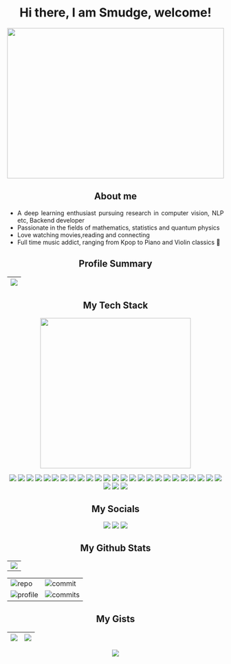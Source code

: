 <h1 align="center">
  Hi there, I am Smudge, welcome!
</h1>
 
 <div align="center">
    <img src="https://user-images.githubusercontent.com/74038190/240815616-7b282ec6-fcc3-4600-90a7-2c3140549f58.gif" width=100% height=350>
</div>

<h2 align="center">
    About me
</h2>

<div style='text-align:justify'>
    <ul>
        <li>A deep learning enthusiast pursuing research in computer vision, NLP etc, Backend developer</li>
        <li>Passionate in the fields of mathematics, statistics and quantum physics</li>
        <li>Love watching movies,reading and connecting</li>
        <li>Full time music addict, ranging from Kpop to Piano and Violin classics 🤝</li>
    </ul>
</div>

<h2 align="center">
 Profile Summary
</h2>

<div align="center">

| <img src="http://github-profile-summary-cards.vercel.app/api/cards/profile-details?username=Deceptrax123&theme=synthwave"> |
| -------------------------------------------------------------------------------------------------------------------------- |

</div>

<h2 align="center">
 My Tech Stack
</h2>

<div align="center">
    <img src="https://user-images.githubusercontent.com/74038190/219923809-b86dc415-a0c2-4a38-bc88-ad6cf06395a8.gif" height=350>
</div>

 <p align="center">
    <img src="https://img.shields.io/badge/MongoDB-4EA94B?style=for-the-badge&logo=mongodb&logoColor=white">
    <img src="https://img.shields.io/badge/Bootstrap-563D7C?style=for-the-badge&logo=bootstrap&logoColor=white">
    <img src="https://img.shields.io/badge/Express.js-000000?style=for-the-badge&logo=express&logoColor=white">
    <img src="https://img.shields.io/badge/Jupyter-F37626.svg?&style=for-the-badge&logo=Jupyter&logoColor=white">
    <img src="https://img.shields.io/badge/Jupyter-F37626.svg?&style=for-the-badge&logo=Jupyter&logoColor=white">
    <img src="https://img.shields.io/badge/TensorFlow-FF6F00?style=for-the-badge&logo=TensorFlow&logoColor=white">
    <img src="https://img.shields.io/badge/PyTorch-%23EE4C2C.svg?style=for-the-badge&logo=PyTorch&logoColor=white">
    <img src="https://img.shields.io/badge/Keras-D00000?style=for-the-badge&logo=Keras&logoColor=white">
    <img src="https://img.shields.io/badge/Numpy-777BB4?style=for-the-badge&logo=numpy&logoColor=white">
    <img src="https://img.shields.io/badge/Pandas-2C2D72?style=for-the-badge&logo=pandas&logoColor=white">
    <img src="https://img.shields.io/badge/scikit_learn-F7931E?style=for-the-badge&logo=scikit-learn&logoColor=white">
    <img src="https://img.shields.io/badge/Node.js-339933?style=for-the-badge&logo=nodedotjs&logoColor=white">
    <img src="https://img.shields.io/badge/Postman-FF6C37?style=for-the-badge&logo=Postman&logoColor=white">
    <img src="https://img.shields.io/badge/React-20232A?style=for-the-badge&logo=react&logoColor=61DAFB">
    <img src="https://img.shields.io/badge/Tailwind_CSS-38B2AC?style=for-the-badge&logo=tailwind-css&logoColor=white">
    <img src="https://img.shields.io/badge/Flask-000000?style=for-the-badge&logo=flask&logoColor=white">
    <img src="https://img.shields.io/badge/fastapi-109989?style=for-the-badge&logo=FASTAPI&logoColor=white">
    <img src="https://img.shields.io/badge/JavaScript-323330?style=for-the-badge&logo=javascript&logoColor=F7DF1E">
    <img src="https://img.shields.io/badge/Python-FFD43B?style=for-the-badge&logo=python&logoColor=blue">
    <img src="https://img.shields.io/badge/Python-FFD43B?style=for-the-badge&logo=python&logoColor=blue">
    <img src="https://img.shields.io/badge/C%2B%2B-00599C?style=for-the-badge&logo=c%2B%2B&logoColor=white">
    <img src="https://img.shields.io/badge/C-00599C?style=for-the-badge&logo=c&logoColor=white">
    <img src="https://img.shields.io/badge/java-%23ED8B00.svg?style=for-the-badge&logo=openjdk&logoColor=white">
    <img src="https://img.shields.io/badge/HTML5-E34F26?style=for-the-badge&logo=html5&logoColor=white">
    <img src="https://img.shields.io/badge/CSS3-1572B6?style=for-the-badge&logo=css3&logoColor=white">
    <img src="https://img.shields.io/badge/markdown-%23000000.svg?style=for-the-badge&logo=markdown&logoColor=white">
    <img src="https://img.shields.io/badge/latex-%23008080.svg?style=for-the-badge&logo=latex&logoColor=white">
    <img src="https://img.shields.io/badge/r-%23276DC3.svg?style=for-the-badge&logo=r&logoColor=white">

</p>

<h2 align="center">
    My Socials
</h2>
<p align="center">
    <a href="https://www.linkedin.com/in/srinitish-srinivasan-94849924a/">
    <img src="https://img.shields.io/badge/LinkedIn-0077B5?style=for-the-badge&logo=linkedin&logoColor=white"></a>
    <a href="mailto:srinitishsri@gmail.com">
    <img src="https://img.shields.io/badge/Gmail-D14836?style=for-the-badge&logo=gmail&logoColor=white"></a>
    <a href="https://open.spotify.com/user/hr7259glutzuuals2wvt6z4h3?si=7e5eaf67af294766">
    <img src="https://img.shields.io/badge/Spotify-1ED760?style=for-the-badge&logo=spotify&logoColor=white"></a>

</p>

<h2 align="center">
My Github Stats
</h2>

<div align="center">

|                                                                                                 |
| :---------------------------------------------------------------------------------------------: |
| <img src="https://github-readme-streak-stats.herokuapp.com/?user=Deceptrax123&theme=synthwave"> |

|                                                                                                                            |                                                                                                                                            |
| -------------------------------------------------------------------------------------------------------------------------- | ------------------------------------------------------------------------------------------------------------------------------------------ |
| ![repo](http://github-profile-summary-cards.vercel.app/api/cards/repos-per-language?username=Deceptrax123&theme=synthwave) | ![commit](http://github-profile-summary-cards.vercel.app/api/cards/most-commit-language?username=Deceptrax123&theme=synthwave)             |
| ![profile](http://github-profile-summary-cards.vercel.app/api/cards/stats?username=Deceptrax123&theme=synthwave)           | ![commits](http://github-profile-summary-cards.vercel.app/api/cards/productive-time?username=Deceptrax123&theme=synthwave&utcOffset=+5.30) |

</div>

<h2 align="center">
 My Gists
</h2>

| <img src="https://gists-readme.yizack.com/api/pin?user=Deceptrax123&id=fabc6a076e4502b246f37cfdcae5bbef&owner=true"> | <img src="https://gists-readme.yizack.com/api/pin?user=Deceptrax123&id=1001eb188ad92c26ec473142e6c3abac&owner=true"> |
| -------------------------------------------------------------------------------------------------------------------- | -------------------------------------------------------------------------------------------------------------------- |

<div align="center">
    <img src="https://user-images.githubusercontent.com/74038190/241765440-80728820-e06b-4f96-9c9e-9df46f0cc0a5.gif">
</div>
